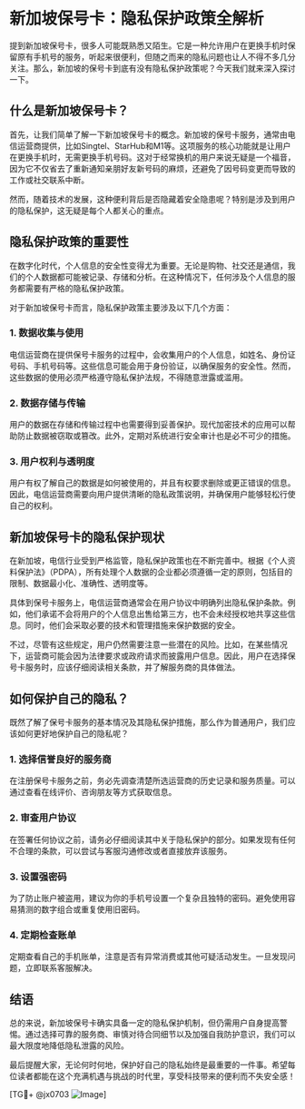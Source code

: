 # 新加坡保号卡：隐私保护政策全解析

提到新加坡保号卡，很多人可能既熟悉又陌生。它是一种允许用户在更换手机时保留原有手机号的服务，听起来很便利，但随之而来的隐私问题也让人不得不多几分关注。那么，新加坡的保号卡到底有没有隐私保护政策呢？今天我们就来深入探讨一下。

## 什么是新加坡保号卡？

首先，让我们简单了解一下新加坡保号卡的概念。新加坡的保号卡服务，通常由电信运营商提供，比如Singtel、StarHub和M1等。这项服务的核心功能就是让用户在更换手机时，无需更换手机号码。这对于经常换机的用户来说无疑是一个福音，因为它不仅省去了重新通知亲朋好友新号码的麻烦，还避免了因号码变更而导致的工作或社交联系中断。

然而，随着技术的发展，这种便利背后是否隐藏着安全隐患呢？特别是涉及到用户的隐私保护，这无疑是每个人都关心的重点。

## 隐私保护政策的重要性

在数字化时代，个人信息的安全性变得尤为重要。无论是购物、社交还是通信，我们的个人数据都可能被记录、存储和分析。在这种情况下，任何涉及个人信息的服务都需要有严格的隐私保护政策。

对于新加坡保号卡而言，隐私保护政策主要涉及以下几个方面：

### 1. 数据收集与使用
电信运营商在提供保号卡服务的过程中，会收集用户的个人信息，如姓名、身份证号码、手机号码等。这些信息可能会用于身份验证，以确保服务的安全性。然而，这些数据的使用必须严格遵守隐私保护法规，不得随意泄露或滥用。

### 2. 数据存储与传输
用户的数据在存储和传输过程中也需要得到妥善保护。现代加密技术的应用可以帮助防止数据被窃取或篡改。此外，定期对系统进行安全审计也是必不可少的措施。

### 3. 用户权利与透明度
用户有权了解自己的数据是如何被使用的，并且有权要求删除或更正错误的信息。因此，电信运营商需要向用户提供清晰的隐私政策说明，并确保用户能够轻松行使自己的权利。

## 新加坡保号卡的隐私保护现状

在新加坡，电信行业受到严格监管，隐私保护政策也在不断完善中。根据《个人资料保护法》（PDPA），所有处理个人数据的企业都必须遵循一定的原则，包括目的限制、数据最小化、准确性、透明度等。

具体到保号卡服务上，电信运营商通常会在用户协议中明确列出隐私保护条款。例如，他们承诺不会将用户的个人信息出售给第三方，也不会未经授权地共享这些信息。同时，他们会采取必要的技术和管理措施来保护数据的安全。

不过，尽管有这些规定，用户仍然需要注意一些潜在的风险。比如，在某些情况下，运营商可能会因为法律要求或政府请求而披露用户信息。因此，用户在选择保号卡服务时，应该仔细阅读相关条款，并了解服务商的具体做法。

## 如何保护自己的隐私？

既然了解了保号卡服务的基本情况及其隐私保护措施，那么作为普通用户，我们应该如何更好地保护自己的隐私呢？

### 1. 选择信誉良好的服务商
在注册保号卡服务之前，务必先调查清楚所选运营商的历史记录和服务质量。可以通过查看在线评价、咨询朋友等方式获取信息。

### 2. 审查用户协议
在签署任何协议之前，请务必仔细阅读其中关于隐私保护的部分。如果发现有任何不合理的条款，可以尝试与客服沟通修改或者直接放弃该服务。

### 3. 设置强密码
为了防止账户被盗用，建议为你的手机号设置一个复杂且独特的密码。避免使用容易猜测的数字组合或重复使用旧密码。

### 4. 定期检查账单
定期查看自己的手机账单，注意是否有异常消费或其他可疑活动发生。一旦发现问题，立即联系客服解决。

## 结语

总的来说，新加坡保号卡确实具备一定的隐私保护机制，但仍需用户自身提高警惕。通过选择可靠的服务商、审慎对待合同细节以及加强自我防护意识，我们可以最大限度地降低隐私泄露的风险。

最后提醒大家，无论何时何地，保护好自己的隐私始终是最重要的一件事。希望每位读者都能在这个充满机遇与挑战的时代里，享受科技带来的便利而不失安全感！

[TG💪+ @jx0703 ![Image](https://github.com/user-attachments/assets/dbca1d08-cadb-493c-b0ec-ad6f7a83f270)]